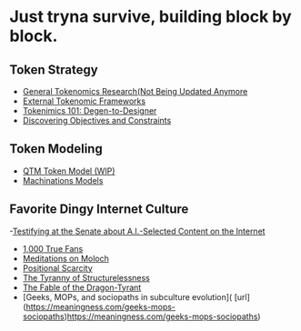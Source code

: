 # Just tryna survive, building block by block.


## Token Strategy

- [General Tokenomics Research(Not Being Updated Anymore]( [url] (https://docs.google.com/document/d/1dJ1xEBnj2ZRp2CvxpsUOuZY27Vb28ixdMGlf7GmxAPM/edit)) 
- [External Tokenomic Frameworks]( [url] (https://docs.google.com/document/d/1qGi-FgZZ4x1E3HFKaGlnqHz4cqeP62mQ8WYZQSHnXek/edit?usp=sharing))
- [Tokenimics 101: Degen-to-Designer]( [url] (https://docs.google.com/presentation/d/1xgtN2z9drbYBpiHQNHojWqvoIfjYv5Tl1XmNqAd8Cpk/edit#slide=id.g15ad51abbab_0_9))
- [Discovering Objectives and Constraints]( [url] (https://app.mural.co/t/bankless6674/m/bankless6674/1680471118240/903ae765141a631b4e0026dba2fa3aaacbf73844?sender=uee8cd8a37f45eca0663a0263))
  

## Token Modeling

- [QTM Token Model (WIP)]( [url] (https://github.com/BlockBoy32/QTM-Interface)) 
- [Machinations Models]( [url] (https://machinations.io/community/blockboy3214/profile)) 


## Favorite Dingy Internet Culture

-[Testifying at the Senate about A.I.-Selected Content on the Internet]( [url] (https://writings.stephenwolfram.com/2019/06/testifying-at-the-senate-about-a-i-selected-content-on-the-internet/))
- [1,000 True Fans]( [url] (https://kk.org/thetechnium/1000-true-fans/))
- [Meditations on Moloch]( [url] (https://slatestarcodex.com/2014/07/30/meditations-on-moloch/))
- [Positional Scarcity]( [url] (https://alexdanco.com/2019/09/07/positional-scarcity/))
- [The Tyranny of Structurelessness]( [url] (https://www.jofreeman.com/joreen/tyranny.htm))
- [The Fable of the Dragon-Tyrant]( [url] (https://nickbostrom.com/fable/dragon))
- [Geeks, MOPs, and sociopaths in subculture evolution]( [url] (https://meaningness.com/geeks-mops-sociopaths)https://meaningness.com/geeks-mops-sociopaths)
